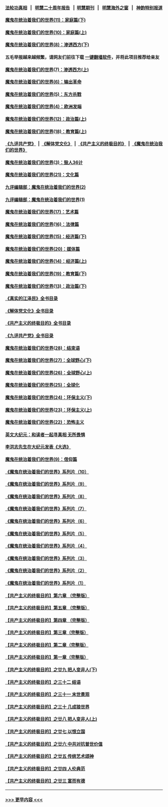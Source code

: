 #### [法轮功真相](https://github.com/gfw-breaker/truth/blob/master/README.md?t=0) &nbsp;&nbsp;|&nbsp;&nbsp; [明慧二十周年报告](https://github.com/gfw-breaker/mh-reports/blob/master/README.md?t=0) &nbsp;&nbsp;|&nbsp;&nbsp;[明慧期刊](https://github.com/gfw-breaker/mh-qikan) &nbsp;&nbsp;|&nbsp;&nbsp; [明慧海外之窗](https://github.com/gfw-breaker/mh-news/blob/master/README.md?t=0) &nbsp;&nbsp;|&nbsp;&nbsp; [神韵特别报道](https://github.com/gfw-breaker/mh-news/blob/master/shenyun.md?t=0)
#### [魔鬼在统治着我们的世界(11)：家庭篇(下)](../pages/nsc422/n10440961.md?t=11222301) 
#### [魔鬼在统治着我们的世界(10)：家庭篇(上)](../pages/nsc422/n10435448.md?t=11222301) 
#### [魔鬼在统治着我们的世界(8)：渗透西方(下)](../pages/nsc422/n10429603.md?t=11222301) 
#### 五毛举报越来越频繁，请网友们前往下载 [一键翻墙软件](https://github.com/gfw-breaker/ssr-accounts)，并将此项目推荐给亲友
#### [魔鬼在统治着我们的世界(7)：渗透西方(上)](../pages/nsc422/n10426013.md?t=11222301) 
#### [魔鬼在统治着我们的世界(6)：输出革命](../pages/nsc422/n10421536.md?t=11222301) 
#### [魔鬼在统治着我们的世界(5)：东方杀戮](../pages/nsc422/n10417707.md?t=11222301) 
#### [魔鬼在统治着我们的世界(4)：欧洲发端](../pages/nsc422/n10414890.md?t=11222301) 
#### [魔鬼在统治着我们的世界(12)：政治篇(上)](../pages/nsc422/n10444576.md?t=11222301) 
#### [魔鬼在统治着我们的世界(18)：教育篇(上)](../pages/nsc422/n10526970.md?t=11222301) 
#### [《九评共产党》](https://github.com/begood0513/9ping.md/blob/master/README.md) &nbsp;|&nbsp; [《解体党文化》](../../../../jtdwh.md/blob/master/README.md)  &nbsp;|&nbsp; [《共产主义的终极目的》](../../../../gczydzjmd.md/blob/master/README.md) &nbsp;|&nbsp; [《魔鬼在统治我们的世界》](../../../../mgztzwmdsj.md/blob/master/README.md) 
#### [魔鬼在统治着我们的世界(3)：毁人36计](../pages/nsc422/n10411583.md?t=11222301) 
#### [魔鬼在统治着我们的世界(21)：文化篇](../pages/nsc422/n10597706.md?t=11222301) 
#### [九评编辑部：魔鬼在统治着我们的世界(2)](../pages/nsc422/n10410036.md?t=11222301) 
#### [九评编辑部：魔鬼在统治着我们的世界(1)](../pages/nsc422/n10406825.md?t=11222301) 
#### [魔鬼在统治着我们的世界(17)：艺术篇](../pages/nsc422/n10499093.md?t=11222301) 
#### [魔鬼在统治着我们的世界(16)：法律篇](../pages/nsc422/n10485969.md?t=11222301) 
#### [魔鬼在统治着我们的世界(15)：经济篇(下)](../pages/nsc422/n10469975.md?t=11222301) 
#### [魔鬼在统治着我们的世界(20)：媒体篇](../pages/nsc422/n10586579.md?t=11222301) 
#### [魔鬼在统治着我们的世界(14)：经济篇(上)](../pages/nsc422/n10457370.md?t=11222301) 
#### [魔鬼在统治着我们的世界(19)：教育篇(下)](../pages/nsc422/n10564808.md?t=11222301) 
#### [魔鬼在统治着我们的世界(13)：政治篇(下)](../pages/nsc422/n10448270.md?t=11222301) 
#### [《真实的江泽民》全书目录](../pages/nsc422/n13721399.md?t=11222301) 
#### [《解体党文化》全书目录](../pages/nsc422/n13721157.md?t=11222301) 
#### [《共产主义的终极目的》全书目录](../pages/nsc422/n13721048.md?t=11222301) 
#### [《九评共产党》全书目录](../pages/nsc422/n13708085.md?t=11222301) 
#### [魔鬼在统治着我们的世界(28)：结束语](../pages/nsc422/n10936246.md?t=11222301) 
#### [魔鬼在统治着我们的世界(27)：全球野心(下)](../pages/nsc422/n10928319.md?t=11222301) 
#### [魔鬼在统治着我们的世界(26)：全球野心(上)](../pages/nsc422/n10900318.md?t=11222301) 
#### [魔鬼在统治着我们的世界(25)：全球化](../pages/nsc422/n10788205.md?t=11222301) 
#### [魔鬼在统治着我们的世界(24)：环保主义(下)](../pages/nsc422/n10695307.md?t=11222301) 
#### [魔鬼在统治着我们的世界(23)：环保主义(上)](../pages/nsc422/n10688613.md?t=11222301) 
#### [魔鬼在统治着我们的世界(22)：恐怖主义](../pages/nsc422/n10614727.md?t=11222301) 
#### [英文大纪元：和读者一起寻真相 无所畏惧](../pages/nsc422/n12542027.md?t=11222301) 
#### [李洪志先生在大纪元发表《大选》](../pages/nsc422/n12534746.md?t=11222301) 
#### [魔鬼在统治着我们的世界(9)：信仰篇](../pages/nsc422/n10432159.md?t=11222301) 
#### [《魔鬼在统治着我们的世界》系列片（10）](../pages/nsc422/n12292670.md?t=11222301) 
#### [《魔鬼在统治着我们的世界》系列片（9）](../pages/nsc422/n12290859.md?t=11222301) 
#### [《魔鬼在统治着我们的世界》系列片（8）](../pages/nsc422/n12287445.md?t=11222301) 
#### [《魔鬼在统治着我们的世界》系列片（7）](../pages/nsc422/n12283425.md?t=11222301) 
#### [《魔鬼在统治着我们的世界》系列片（6）](../pages/nsc422/n12282314.md?t=11222301) 
#### [《魔鬼在统治着我们的世界》系列片（5）](../pages/nsc422/n12281419.md?t=11222301) 
#### [《魔鬼在统治着我们的世界》系列片（4）](../pages/nsc422/n12274024.md?t=11222301) 
#### [《魔鬼在统治着我们的世界》系列片（3）](../pages/nsc422/n12271322.md?t=11222301) 
#### [《魔鬼在统治着我们的世界》系列片（2）](../pages/nsc422/n12269049.md?t=11222301) 
#### [《魔鬼在统治着我们的世界》系列片（1）](../pages/nsc422/n12267575.md?t=11222301) 
#### [【共产主义的终极目的】第六章 （完整版）](../pages/nsc422/n11428913.md?t=11222301) 
#### [【共产主义的终极目的】第五章 （完整版）](../pages/nsc422/n11428912.md?t=11222301) 
#### [【共产主义的终极目的】第四章 （完整版）](../pages/nsc422/n11428907.md?t=11222301) 
#### [【共产主义的终极目的】第三章（完整版）](../pages/nsc422/n11428848.md?t=11222301) 
#### [【共产主义的终极目的】第二章（完整版）](../pages/nsc422/n11428831.md?t=11222301) 
#### [【共产主义的终极目的】第一章（完整版）](../pages/nsc422/n11417651.md?t=11222301) 
#### [【共产主义的终极目的】之廿九 把人变非人(下)](../pages/nsc422/n11344140.md?t=11222301) 
#### [【共产主义的终极目的】之三十二 结语](../pages/nsc422/n11360535.md?t=11222301) 
#### [【共产主义的终极目的】之三十一 末世景观](../pages/nsc422/n11351129.md?t=11222301) 
#### [【共产主义的终极目的】之三十 几成狼世界](../pages/nsc422/n11348280.md?t=11222301) 
#### [【共产主义的终极目的】之廿八 把人变非人(上)](../pages/nsc422/n11340492.md?t=11222301) 
#### [【共产主义的终极目的】之廿七 以恨立国](../pages/nsc422/n11336944.md?t=11222301) 
#### [【共产主义的终极目的】之廿六 中共对抗普世价值](../pages/nsc422/n11324785.md?t=11222301) 
#### [【共产主义的终极目的】之廿五 传统艺术颂神](../pages/nsc422/n11296396.md?t=11222301) 
#### [【共产主义的终极目的】之廿四 人伦典范](../pages/nsc422/n11296397.md?t=11222301) 
#### [【共产主义的终极目的】之廿三 富而有德](../pages/nsc422/n11283598.md?t=11222301) 

----
#### [ >>> 更早内容 <<< ](../indexes/nsc422-earlier.md)
